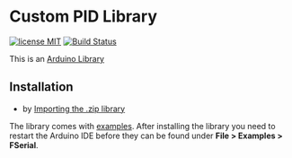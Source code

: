 # Custom PID Library
[![license MIT](https://img.shields.io/github/license/Falcons21/FSerial)](https://github.com/Falcons21/Custom_PID/blob/master/LICENSE) [![Build Status](https://travis-ci.org/TheThingsNetwork/arduino-device-lib.svg?branch=master)](#)

This is an [Arduino Library](https://www.arduino.cc/en/Guide/Libraries)
## Installation

[//]: # (by Going into Arduino IDE > Sketch > Include Library > Library Manager and search for FSerial)
* by [Importing the .zip library](https://github.com/Falcons21/FSerial)

The library comes with [examples](examples). After installing the library you need to restart the Arduino IDE before they can be found under **File > Examples > FSerial**.
